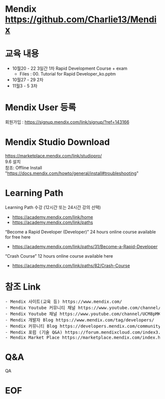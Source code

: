 # Mendix https://github.com/Charlie13/Mendix
# 교육 내용
- 10월20 - 22 3일간 1차 Rapid Development Course + exam
  - Files :   00. Tutorial for Rapid Developer_ko.pptm
- 10월27 - 29 2차
- 11월3 - 5 3차
# Mendix User 등록
  회원가입 : https://signup.mendix.com/link/signup/?ref=143166

# Mendix Studio Download
  https://marketplace.mendix.com/link/studiopro/ <br>
  9.6 설치 <br>
  참조: Offline Install<br>
  "https://docs.mendix.com/howto/general/install#troubleshooting"
 
# Learning Path
  Learning Path 수강 (12시간 또는 24시간 강의 선택)<br>
  - https://academy.mendix.com/link/home <br>
  - https://academy.mendix.com/link/paths <br>
  
  “Become a Rapid Developer (Developer)” 24 hours online course available for free here<br>
  - https://academy.mendix.com/link/paths/31/Become-a-Rapid-Developer <br>

  “Crash Course” 12 hours online course available here <br>
  - https://academy.mendix.com/link/paths/82/Crash-Course<br>

# 참조 Link
<pre>
- Mendix 사이트(교육 등) https://www.mendix.com/
- Mendix Youtube 커뮤니티 채널 https://www.youtube.com/channel/UCybYiRhBPsLRcHeaqqsnovQ
- Mendix Youtube 채널 https://www.youtube.com/channel/UCM8pMKzsNP9sQ0IoANQ7FBg
- Mendix 개발자 Blog https://www.mendix.com/tag/developers/
- Mendix 커뮤니티 Blog https://developers.mendix.com/community-blog/
- Mendix 포럼 (기술 Q&A) https://forum.mendixcloud.com/index3.html
- Mendix Market Place https://marketplace.mendix.com/index.html
</pre>
# Q&A
  QA

# EOF


